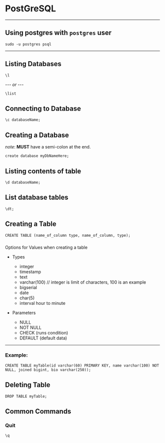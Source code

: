 # PostGreSQL
----
## Using postgres with `postgres` user
```
sudo -u postgres psql
```
----

## Listing Databases
```
\l
```
--- *or* ---
```
\list
```

## Connecting to Database
```
\c databaseName;
```

## Creating a Database
*note*: **MUST** have a semi-colon at the end.
```
create database myDbNameHere;
```

## Listing contents of table
```
\d databaseName;
```

## List database tables
```
\dt;
```

## Creating a Table
```
CREATE TABLE (name_of_column type, name_of_column, type);
```

###
Options for Values when creating a table
- Types
  - integer
  - timestamp
  - text
  - varchar(100) // integer is limit of characters, 100 is an example
  - bigserial
  - date
  - char(5)
  - interval hour to minute

- Parameters
  - NULL
  - NOT NULL
  - CHECK (runs condition)
  - DEFAULT (default data)

----

### Example:
```
CREATE TABLE myTable(id varchar(60) PRIMARY KEY, name varchar(100) NOT NULL, joined bigint, bio varchar(250));
```

## Deleting Table
```
DROP TABLE myTable;
```

## Common Commands
### Quit
```
\q
```
### 

